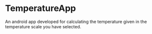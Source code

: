 # TemperatureApp
An android app developed for calculating the temperature given in the temperature scale you have selected.
